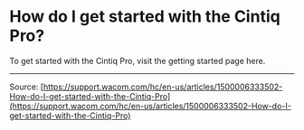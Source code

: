 # How do I get started with the Cintiq Pro?

To get started with the Cintiq Pro, visit the getting started page here.

---
Source: [https://support.wacom.com/hc/en-us/articles/1500006333502-How-do-I-get-started-with-the-Cintiq-Pro](https://support.wacom.com/hc/en-us/articles/1500006333502-How-do-I-get-started-with-the-Cintiq-Pro)
